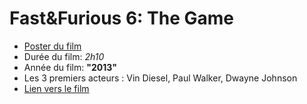 # Fast&Furious 6: The Game
* [Poster du film](https://www.cdiscount.com/Product/Zoom/auc2009823590895/0.html)
* Durée du film: *2h10*
* Année du film: **"2013"**
* Les 3 premiers acteurs : Vin Diesel, Paul Walker, Dwayne Johnson
* [Lien vers le film](http://www.imdb.com/title/tt1905041/?ref_=nv_sr_2)
